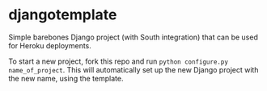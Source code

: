 djangotemplate
==============

Simple barebones Django project (with South integration) that can be used for 
Heroku deployments.

To start a new project, fork this repo and run `python configure.py 
name_of_project`. This will automatically set up the new Django project with 
the new name, using the template.
